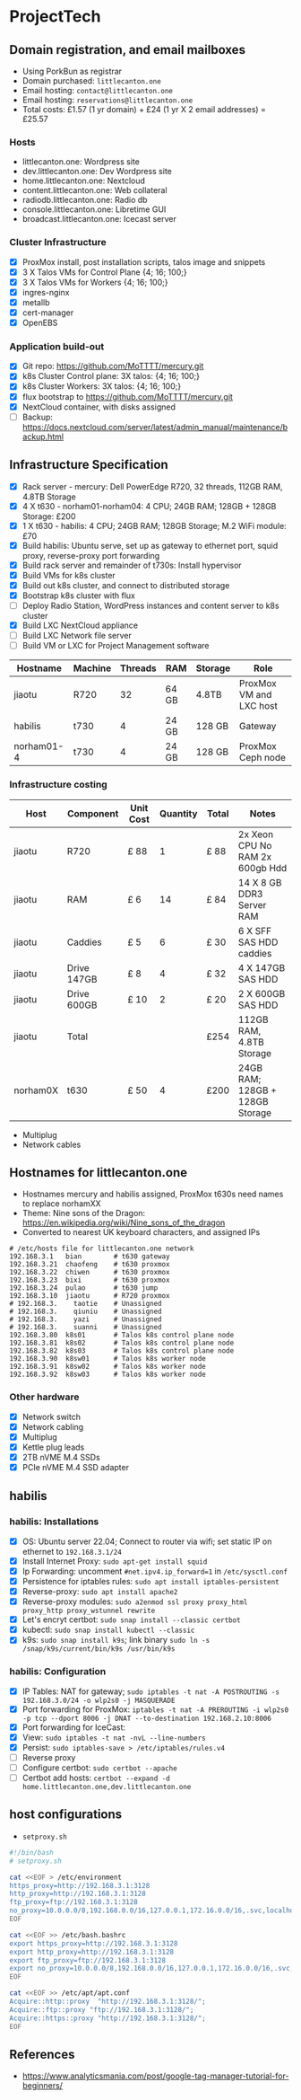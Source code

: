 # ProjectTech

## Domain registration, and email mailboxes

- Using PorkBun as registrar
- Domain purchased: `littlecanton.one`
- Email hosting: `contact@littlecanton.one`
- Email hosting: `reservations@littlecanton.one`
- Total costs: £1.57 (1 yr domain) + £24 (1 yr X 2 email addresses) = £25.57

### Hosts

- littlecanton.one: Wordpress site
- dev.littlecanton.one: Dev Wordpress site
- home.littlecanton.one: Nextcloud
- content.littlecanton.one: Web collateral
- radiodb.littlecanton.one: Radio db
- console.littlecanton.one: Libretime GUI
- broadcast.littlecanton.one: Icecast server



### Cluster Infrastructure

- [X] ProxMox install, post installation scripts, talos image and snippets
- [X] 3 X Talos VMs for Control Plane {4; 16; 100;}
- [X] 3 X Talos VMs for Workers {4; 16; 100;}
- [X] ingres-nginx
- [X] metallb
- [X] cert-manager
- [X] OpenEBS

### Application build-out

- [X] Git repo: <https://github.com/MoTTTT/mercury.git>
- [X] k8s Cluster Control plane: 3X talos: {4; 16; 100;}
- [X] k8s Cluster Workers: 3X talos: {4; 16; 100;}
- [X] flux bootstrap to <https://github.com/MoTTTT/mercury.git>
- [X] NextCloud container, with disks assigned
- [ ] Backup: <https://docs.nextcloud.com/server/latest/admin_manual/maintenance/backup.html>

## Infrastructure Specification

- [X] Rack server - mercury: Dell PowerEdge R720, 32 threads, 112GB RAM, 4.8TB Storage
- [X] 4 X t630 - norham01-norham04: 4 CPU; 24GB RAM; 128GB + 128GB Storage: £200
- [X] 1 X t630 - habilis: 4 CPU; 24GB RAM; 128GB Storage; M.2 WiFi module: £70
- [X] Build habilis: Ubuntu serve, set up as gateway to ethernet port, squid proxy, reverse-proxy port forwarding
- [X] Build rack server and remainder of t730s: Install hypervisor
- [X] Build VMs for k8s cluster
- [X] Build out k8s cluster, and connect to distributed storage
- [X] Bootstrap k8s cluster with flux
- [ ] Deploy Radio Station, WordPress instances and content server to k8s cluster
- [X] Build LXC NextCloud appliance
- [ ] Build LXC Network file server
- [ ] Build VM or LXC for Project Management software

| Hostname   | Machine | Threads | RAM    | Storage | Role                     |
|------------|---------|---------|--------|---------|--------------------------|
| jiaotu     | R720    | 32      | 64 GB  | 4.8TB   | ProxMox VM and LXC host  |
| habilis    | t730    | 4       | 24 GB  | 128 GB  | Gateway                  |
| norham01-4 | t730    | 4       | 24 GB  | 128 GB  | ProxMox Ceph node        |

### Infrastructure costing

| Host       | Component   | Unit Cost | Quantity    | Total   | Notes                            |
|------------|-------------|-----------|-------------|---------|----------------------------------|
| jiaotu     | R720        | £ 88      | 1           | £ 88    | 2x Xeon CPU No RAM 2x 600gb Hdd  |
| jiaotu     | RAM         | £ 6       | 14          | £ 84    | 14 X 8 GB DDR3 Server RAM        |
| jiaotu     | Caddies     | £ 5       | 6           | £ 30    | 6 X SFF SAS HDD caddies          |
| jiaotu     | Drive 147GB | £ 8       | 4           | £ 32    | 4 X 147GB SAS HDD                |
| jiaotu     | Drive 600GB | £ 10      | 2           | £ 20    | 2 X 600GB SAS HDD                |
| jiaotu     | Total       |           |             | £254    | 112GB RAM, 4.8TB Storage         |
| norham0X   | t630        | £ 50      | 4           | £200    | 24GB RAM; 128GB + 128GB Storage  |

- Multiplug
- Network cables

## Hostnames for littlecanton.one

- Hostnames mercury and habilis assigned, ProxMox t630s need names to replace norhamXX
- Theme: Nine sons of the Dragon: <https://en.wikipedia.org/wiki/Nine_sons_of_the_dragon>
- Converted to nearest UK keyboard characters, and assigned IPs

```hosts
# /etc/hosts file for littlecanton.one network
192.168.3.1   bian        # t630 gateway
192.168.3.21  chaofeng    # t630 proxmox
192.168.3.22  chiwen      # t630 proxmox
192.168.3.23  bixi        # t630 proxmox
192.168.3.24  pulao       # t630 jump
192.168.3.10  jiaotu      # R720 proxmox
# 192.168.3.    taotie    # Unassigned
# 192.168.3.    qiuniu    # Unassigned
# 192.168.3.    yazi      # Unassigned
# 192.168.3.    suanni    # Unassigned
192.168.3.80  k8s01       # Talos k8s control plane node
192.168.3.81  k8s02       # Talos k8s control plane node
192.168.3.82  k8s03       # Talos k8s control plane node
192.168.3.90  k8sw01      # Talos k8s worker node
192.168.3.91  k8sw02      # Talos k8s worker node
192.168.3.92  k8sw03      # Talos k8s worker node

```

### Other hardware

- [X] Network switch
- [X] Network cabling
- [X] Multiplug
- [X] Kettle plug leads
- [X] 2TB nVME M.4 SSDs
- [X] PCIe nVME M.4 SSD adapter

## habilis

### habilis: Installations

- [X] OS: Ubuntu server 22.04; Connect to router via wifi; set static IP on ethernet to `192.168.3.1/24`
- [X] Install Internet Proxy: `sudo apt-get install squid`
- [X] Ip Forwarding: uncomment `#net.ipv4.ip_forward=1` in `/etc/sysctl.conf`
- [X] Persistence for iptables rules: `sudo apt install iptables-persistent`
- [X] Reverse-proxy: `sudo apt install apache2`
- [X] Reverse-proxy modules: `sudo a2enmod ssl proxy proxy_html proxy_http proxy_wstunnel rewrite`
- [X] Let's encryt certbot: `sudo snap install --classic certbot`
- [X] kubectl: `sudo snap install kubectl --classic`
- [X] k9s: `sudo snap install k9s`; link binary `sudo ln -s /snap/k9s/current/bin/k9s /usr/bin/k9s`

### habilis: Configuration

- [X] IP Tables: NAT for gateway; `sudo iptables -t nat -A POSTROUTING -s 192.168.3.0/24 -o wlp2s0 -j MASQUERADE`
- [X] Port forwarding for ProxMox: `iptables -t nat -A PREROUTING -i wlp2s0 -p tcp --dport 8006 -j DNAT --to-destination 192.168.2.10:8006`
- [X] Port forwarding for IceCast:
- [X] View: `sudo iptables -t nat -nvL --line-numbers`
- [X] Persist: `sudo iptables-save > /etc/iptables/rules.v4`
- [ ] Reverse proxy
- [ ] Configure certbot: `sudo certbot --apache`
- [ ] Certbot add hosts: `certbot --expand -d home.littlecanton.one,dev.littlecanton.one`

## host configurations

- `setproxy.sh`

```bash
#!/bin/bash
# setproxy.sh

cat <<EOF > /etc/environment
https_proxy=http://192.168.3.1:3128
http_proxy=http://192.168.3.1:3128
ftp_proxy=ftp://192.168.3.1:3128
no_proxy=10.0.0.0/8,192.168.0.0/16,127.0.0.1,172.16.0.0/16,.svc,localhost
EOF

cat <<EOF >> /etc/bash.bashrc
export https_proxy=http://192.168.3.1:3128
export http_proxy=http://192.168.3.1:3128
export ftp_proxy=ftp://192.168.3.1:3128
export no_proxy=10.0.0.0/8,192.168.0.0/16,127.0.0.1,172.16.0.0/16,.svc,localhost
EOF

cat <<EOF >> /etc/apt/apt.conf
Acquire::http::proxy  "http://192.168.3.1:3128/";
Acquire::ftp::proxy "ftp://192.168.3.1:3128/";
Acquire::https::proxy "http://192.168.3.1:3128/";
EOF
```

## References

- <https://www.analyticsmania.com/post/google-tag-manager-tutorial-for-beginners/>